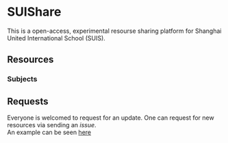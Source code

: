 # SUIShare
This is a open-access, experimental resourse sharing platform for Shanghai United International School (SUIS).

## Resources
### Subjects


## Requests
Everyone is welcomed to request for an update. One can request for new resources via sending an *issue*.    
An example can be seen [here]()
